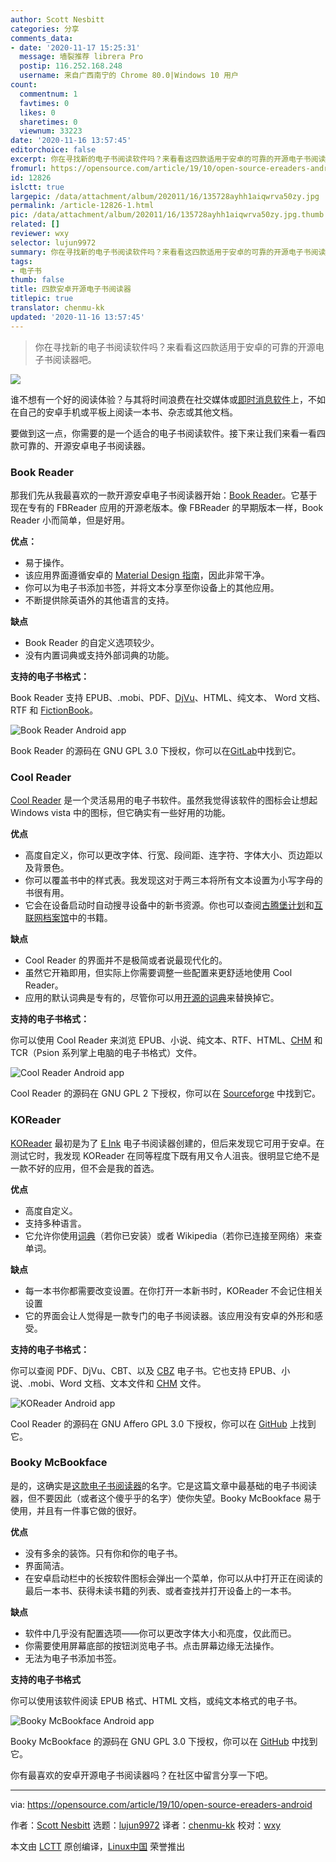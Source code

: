 ```yaml
---
author: Scott Nesbitt
categories: 分享
comments_data:
- date: '2020-11-17 15:25:31'
  message: 墙裂推荐 librera Pro
  postip: 116.252.168.248
  username: 来自广西南宁的 Chrome 80.0|Windows 10 用户
count:
  commentnum: 1
  favtimes: 0
  likes: 0
  sharetimes: 0
  viewnum: 33223
date: '2020-11-16 13:57:45'
editorchoice: false
excerpt: 你在寻找新的电子书阅读软件吗？来看看这四款适用于安卓的可靠的开源电子书阅读器吧。
fromurl: https://opensource.com/article/19/10/open-source-ereaders-android
id: 12826
islctt: true
largepic: /data/attachment/album/202011/16/135728ayhh1aiqwrva50zy.jpg
permalink: /article-12826-1.html
pic: /data/attachment/album/202011/16/135728ayhh1aiqwrva50zy.jpg.thumb.jpg
related: []
reviewer: wxy
selector: lujun9972
summary: 你在寻找新的电子书阅读软件吗？来看看这四款适用于安卓的可靠的开源电子书阅读器吧。
tags:
- 电子书
thumb: false
title: 四款安卓开源电子书阅读器
titlepic: true
translator: chenmu-kk
updated: '2020-11-16 13:57:45'
---
```



> 
> 你在寻找新的电子书阅读软件吗？来看看这四款适用于安卓的可靠的开源电子书阅读器吧。
> 
> 
> 


![](/data/attachment/album/202011/16/135728ayhh1aiqwrva50zy.jpg)


谁不想有一个好的阅读体验？与其将时间浪费在社交媒体或[即时消息软件](https://opensource.com/article/19/3/open-messenger-client)上，不如在自己的安卓手机或平板上阅读一本书、杂志或其他文档。


要做到这一点，你需要的是一个适合的电子书阅读软件。接下来让我们来看一看四款可靠的、开源安卓电子书阅读器。


### Book Reader


那我们先从我最喜欢的一款开源安卓电子书阅读器开始：[Book Reader](https://f-droid.org/en/packages/com.github.axet.bookreader/)。它基于现在专有的 FBReader 应用的开源老版本。像 FBReader 的早期版本一样，Book Reader 小而简单，但是好用。


**优点：**


* 易于操作。
* 该应用界面遵循安卓的 [Material Design 指南](https://material.io/design/)，因此非常干净。
* 你可以为电子书添加书签，并将文本分享至你设备上的其他应用。
* 不断提供除英语外的其他语言的支持。


**缺点**


* Book Reader 的自定义选项较少。
* 没有内置词典或支持外部词典的功能。


**支持的电子书格式：**


Book Reader 支持 EPUB、.mobi、PDF、[DjVu](https://opensource.com/article/19/3/comic-book-archive-djvu)、HTML、纯文本、 Word 文档、RTF 和 [FictionBook](https://en.wikipedia.org/wiki/FictionBook)。


![Book Reader Android app](/data/attachment/album/202011/16/135749oo6ohlkb5dd4zhij.png "Book Reader Android app")


Book Reader 的源码在 GNU GPL 3.0 下授权，你可以在[GitLab](https://gitlab.com/axet/android-book-reader/tree/HEAD)中找到它。


### Cool Reader


[Cool Reader](https://f-droid.org/en/packages/org.coolreader/) 是一个灵活易用的电子书软件。虽然我觉得该软件的图标会让想起 Windows vista 中的图标，但它确实有一些好用的功能。


**优点**


* 高度自定义，你可以更改字体、行宽、段间距、连字符、字体大小、页边距以及背景色。
* 你可以覆盖书中的样式表。我发现这对于两三本将所有文本设置为小写字母的书很有用。
* 它会在设备启动时自动搜寻设备中的新书资源。你也可以查阅[古腾堡计划](https://www.gutenberg.org/)和[互联网档案馆](https://archive.org)中的书籍。


**缺点**


* Cool Reader 的界面并不是极简或者说最现代化的。
* 虽然它开箱即用，但实际上你需要调整一些配置来更舒适地使用 Cool Reader。
* 应用的默认词典是专有的，尽管你可以用[开源的词典](http://aarddict.org/)来替换掉它。


**支持的电子书格式：**


你可以使用 Cool Reader 来浏览 EPUB、小说、纯文本、RTF、HTML、[CHM](https://fileinfo.com/extension/chm) 和 TCR（Psion 系列掌上电脑的电子书格式）文件。


![Cool Reader Android app](/data/attachment/album/202011/16/135755w6jkk6i6kn31jmuz.png "Cool Reader Android app")


Cool Reader 的源码在 GNU GPL 2 下授权，你可以在 [Sourceforge](https://sourceforge.net/projects/crengine/) 中找到它。


### KOReader


[KOReader](https://f-droid.org/en/packages/org.koreader.launcher/) 最初是为了 [E Ink](https://en.wikipedia.org/wiki/E_Ink) 电子书阅读器创建的，但后来发现它可用于安卓。在测试它时，我发现 KOReader 在同等程度下既有用又令人沮丧。很明显它绝不是一款不好的应用，但不会是我的首选。


**优点**


* 高度自定义。
* 支持多种语言。
* 它允许你使用[词典](https://github.com/koreader/koreader/wiki/Dictionary-support)（若你已安装）或者 Wikipedia（若你已连接至网络）来查单词。


**缺点**


* 每一本书你都需要改变设置。在你打开一本新书时，KOReader 不会记住相关设置
* 它的界面会让人觉得是一款专门的电子书阅读器。该应用没有安卓的外形和感受。


**支持的电子书格式：**


你可以查阅 PDF、DjVu、CBT、以及 [CBZ](https://opensource.com/article/19/3/comic-book-archive-djvu) 电子书。它也支持 EPUB、小说、.mobi、Word 文档、文本文件和 [CHM](https://fileinfo.com/extension/chm) 文件。


![KOReader Android app](/data/attachment/album/202011/16/135802qqdnanzdqdl1z9nf.png "KOReader Android app")


Cool Reader 的源码在 GNU Affero GPL 3.0 下授权，你可以在 [GitHub](https://github.com/koreader/koreader) 上找到它。


### Booky McBookface


是的，这确实是[这款电子书阅读器](https://f-droid.org/en/packages/com.quaap.bookymcbookface/)的名字。它是这篇文章中最基础的电子书阅读器，但不要因此（或者这个傻乎乎的名字）使你失望。Booky McBookface 易于使用，并且有一件事它做的很好。


**优点**


* 没有多余的装饰。只有你和你的电子书。
* 界面简洁。
* 在安卓启动栏中的长按软件图标会弹出一个菜单，你可以从中打开正在阅读的最后一本书、获得未读书籍的列表、或者查找并打开设备上的一本书。


**缺点**


* 软件中几乎没有配置选项——你可以更改字体大小和亮度，仅此而已。
* 你需要使用屏幕底部的按钮浏览电子书。点击屏幕边缘无法操作。
* 无法为电子书添加书签。


**支持的电子书格式**


你可以使用该软件阅读 EPUB 格式、HTML 文档，或纯文本格式的电子书。


![Booky McBookface Android app](/data/attachment/album/202011/16/135808w77yrht2ox79dmhc.png "Booky McBookface Android app")


Booky McBookface 的源码在 GNU GPL 3.0 下授权，你可以在 [GitHub](https://github.com/quaap/BookyMcBookface) 中找到它。


你有最喜欢的安卓开源电子书阅读器吗？在社区中留言分享一下吧。




---


via: <https://opensource.com/article/19/10/open-source-ereaders-android>


作者：[Scott Nesbitt](https://opensource.com/users/scottnesbitt) 选题：[lujun9972](https://github.com/lujun9972) 译者：[chenmu-kk](https://github.com/chenmu-kk) 校对：[wxy](https://github.com/wxy)


本文由 [LCTT](https://github.com/LCTT/TranslateProject) 原创编译，[Linux中国](https://linux.cn/) 荣誉推出